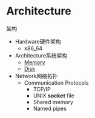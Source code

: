 # Architecture
架构

- Hardware硬件架构
  - x86_64
- Architecture系统架构
  - [Memory](arch/Memory.md)
  - [Disk](arch/Disk.md)
- Network网络拓扑
  - Communication Protocols
    - TCP/IP
    - UNIX **socket** file
    - Shared memory
    - Named pipes